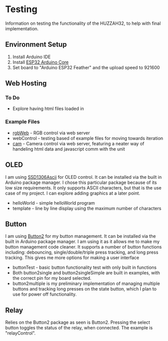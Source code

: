 # Testing
Information on testing the functionality of the HUZZAH32, to help with final implementation.

## Environment Setup
1. Install Arduino IDE
2. Install [ESP32 Arduino Core](https://github.com/espressif/arduino-esp32)
3. Set board to "Arduino ESP32 Feather" and the upload speed to 921600

## Web Hosting
### To Do
* Explore having html files loaded in
### Example Files
* [rgbWeb](https://diyusthad.com/2019/10/controlling-rgb-lights-from-esp32-web-server.html) - RGB control via web server
* webControl - testing based of example files for moving towards iteration
* [cam](https://randomnerdtutorials.com/esp32-cam-take-photo-display-web-server/) - Camera control via web server, featuring a neater way of handeling html data and javascript comm with the unit

## OLED
I am using [SSD1306Ascii](https://github.com/greiman/SSD1306Ascii) for OLED control. It can be installed via the built in Arduino package manager. I chose this particular package because of its low size requirements. It only supports ASCII characters, but that is the use case of my project. I can explore adding graphics at a later point. 
* helloWorld - simple helloWorld program
* template - line by line display using the maximum number of characters 

## Button
I am using [Button2](https://github.com/LennartHennigs/Button2) for my button management. It can be installed via the built in Arduino package manager. I am using it as it allows me to make my button management code cleaner. It supports a number of button functions including: debouncing, single/double/triple press tracking, and long press tracking. This gives me more options for making a user interface
* buttonTest - basic button functionality test with only built in functions
* Both button2single and button2singleSimple are built in examples, with the correct pin for my board selected.
* button2multiple is my preliminary implementation of managing multiple buttons and tracking long presses on the state button, which I plan to use for power off functionality.

## Relay
Relies on the Button2 package as seen is Button2. Pressing the select button toggles the status of the relay, when connected. The example is "relayControl".
